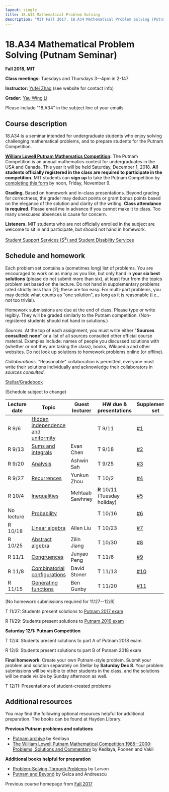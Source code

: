 ```yaml
---
layout: single
title: 18.A34 Mathematical Problem Solving
description: "MIT Fall 2017. 18.A34 Mathematical Problem Solving (Putnam Seminar)"
---
```


18.A34 Mathematical Problem Solving (Putnam Seminar)
====================================================

**Fall 2018, MIT**

**Class meetings:** Tuesdays and Thursdays 3--4pm in 2-147

**Instructor:** [Yufei Zhao](http://yufeizhao.com) (see website for contact info)

**Grader:** [Yau Wing Li](http://math.mit.edu/directory/profile.php?pid=2116)

Please include "18.A34" in the subject line of your emails

## Course description

18.A34 is a seminar intended for undergraduate students who enjoy solving challenging mathematical problems, and to prepare students for the Putnam Competition.

**[William Lowell Putnam Mathematics Competition](http://math.scu.edu/putnam/):** The Putnam Competition is an annual mathematics
contest for undergraduates in the USA and Canada.  This year it will be held Saturday, December 1, 2018.
**All students officially registered in the class are required to participate in the competition.** MIT students can **sign up** to take the Putnam Competition by [completing this form](https://goo.gl/forms/4u7fE0aUwD51NxQ33) by noon, Friday, November 9.

**Grading.** Based on homework and in-class presentations. Beyond grading for correctness, the grader may deduct points or grant bonus points based on the elegance of the solution and clarity of the writing. **Class attendance is required.** Please email me in advance if you cannot make it to class. Too many unexcused absences is cause for concern.

**Listeners.** MIT students who are not officially enrolled in the subject are welcome to sit in and participate, but should not hand in homework.

[Student Support Services (S<sup>3</sup>) and Student Disability Services](s3)

## Schedule and homework

Each problem set contains a (sometimes long) list of problems. You are encouraged to work on as many as you like, but only hand in **your six best solutions** (please do not submit more than six), at least four from the topics problem set based on the lecture. Do not hand in supplementary problems rated strictly less than [2]; these are too easy. For multi-part problems, you may decide what counts as "one solution", as long as it is reasonable (i.e., not too trivial).

Homework submissions are due at the end of class. Please type or write legibly. They will be graded similarly to the Putnam competition. (Non-registered students should not hand in solutions.)

_Sources._ At the top of each assignment, you must write either "**Sources consulted: none**" or a list of all sources consulted other official course material. Examples include: names of people you discussed solutions with (whether or not they are taking the class), books, Wikipedia and other websites. Do not look up solutions to homework problems online (or offline).

_Collaborations._ "Reasonable" collaboration is permitted, everyone must write their solutions individually and acknowledge their collaborators in _sources consulted_.

[Stellar/Gradebook](http://stellar.mit.edu/S/course/18/fa18/18.A34/)

(Schedule subject to change)

| Lecture date  |   Topic    |  Guest lecturer  |  HW due & presentations | Supplementary set |
|---------------|------------|------------------|-------------------------------|------------------------|
| R 9/6  | [Hidden independence and uniformity](indep.pdf) |      |    T 9/11 |  [\#1](hw1.pdf)
| R 9/13  | [Sums and integrals](sums-integrals.pdf)          | Evan Chen | T 9/18 |  [\#2](hw2.pdf)
| R 9/20  | [Analysis](analysis.pdf) | Ashwin Sah | T 9/25 |  [\#3](hw3.pdf)
| R 9/27  | [Recurrences](recurrence.pdf) | Yunkun Zhou | T 10/2 |  [\#4](hw4.pdf)
| R 10/4 | [Inequalities](ineq.pdf) | Mehtaab Sawhney | **R** 10/11 (Tuesday holiday) |  [\#5](hw5.pdf)
| No lecture | [Probability](prob.pdf) | | T 10/16           |  [\#6](hw6.pdf)
| R 10/18 | [Linear algebra](linalg.pdf) | Allen Liu | T 10/23 |  [\#7](hw7.pdf)
| R 10/25 | [Abstract algebra](algebra.pdf) | Zilin Jiang | T 10/30 |  [\#8](hw8.pdf)
| R 11/1 | [Congruences](congruences.pdf) | Junyao Peng  | T 11/6 |  [\#9](hw9.pdf)
| R 11/8 | [Combinatorial configurations](combo.pdf) | David Stoner | T 11/13 |  [\#10](hw10.pdf)
| R 11/15 | [Generating functions](genfn.pdf) | Ben Gunby | T 11/20 |  [\#11](hw11.pdf)

(No homework submissions required for 11/27--12/6)

T 11/27: Students present solutions to [Putnam 2017 exam](https://kskedlaya.org/putnam-archive/2017.pdf)

R 11/29: Students present solutions to [Putnam 2016 exam](https://kskedlaya.org/putnam-archive/2016.pdf)

**Saturday 12/1: Putnam Competition**

T 12/4: Students present solutions to part A of Putnam 2018 exam

R 12/6: Students present solutions to part B of Putnam 2018 exam

**Final homework**: Create your own Putnam-style problem. Submit your problem and solution separately on Stellar by **Saturday Dec 8**. Your problem submissions will be visible to other students in the class, and the solutions will be made visible by Sunday afternoon as well.

T 12/11: Presentations of student-created problems

## Additional resources

You may find the following optional resources helpful for additional preparation. The books can be found at Hayden Library.

**Previous Putnam problems and solutions**

- [Putnam archive](http://kskedlaya.org/putnam-archive/) by Kedlaya
- [The William Lowell Putnam Mathematical Competition 1985--2000: Problems, Solutions and Commentary](https://www.amazon.com/William-Lowell-Mathematical-Competition-1985-2000/dp/0883858274) by Kedlaya, Poonen and Vakil

**Additional books helpful for preparation**

- [Problem-Solving Through Problems](https://www.amazon.com/Problem-Solving-Through-Problems-Problem-Mathematics/dp/0387961712/) by Larson
- [Putnam and Beyond](https://www.amazon.com/Putnam-Beyond-Razvan-Gelca/dp/0387257659/) by Gelca and Andreescu

Previous course homepage from [Fall 2017](fa17/)
